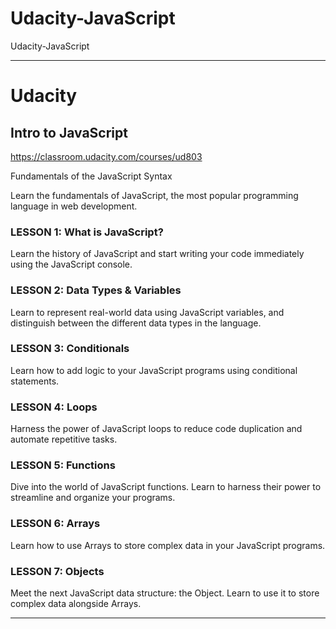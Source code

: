 # Udacity-JavaScript
Udacity-JavaScript




-------

# Udacity

## Intro to JavaScript
https://classroom.udacity.com/courses/ud803

Fundamentals of the JavaScript Syntax


Learn the fundamentals of JavaScript, the most popular programming language in web development.






### LESSON 1: What is JavaScript?
Learn the history of JavaScript and start writing your code immediately using the JavaScript console.


### LESSON 2: Data Types & Variables
Learn to represent real-world data using JavaScript variables, and distinguish between the different data types in the language.


### LESSON 3: Conditionals
Learn how to add logic to your JavaScript programs using conditional statements.


### LESSON 4: Loops
Harness the power of JavaScript loops to reduce code duplication and automate repetitive tasks.


### LESSON 5: Functions
Dive into the world of JavaScript functions. Learn to harness their power to streamline and organize your programs.


### LESSON 6: Arrays
Learn how to use Arrays to store complex data in your JavaScript programs.


### LESSON 7: Objects
Meet the next JavaScript data structure: the Object. Learn to use it to store complex data alongside Arrays.



-------



